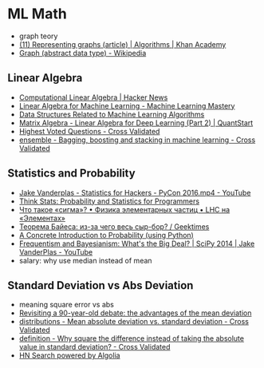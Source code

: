 # ML Math
- graph teory
- [(11) Representing graphs (article) | Algorithms | Khan Academy](https://www.khanacademy.org/computing/computer-science/algorithms/graph-representation/a/representing-graphs)
- [Graph (abstract data type) - Wikipedia](https://en.wikipedia.org/wiki/Graph_(abstract_data_type))

## Linear Algebra
- [Computational Linear Algebra | Hacker News](https://news.ycombinator.com/item?id=14830671)
- [Linear Algebra for Machine Learning - Machine Learning Mastery](https://machinelearningmastery.com/linear-algebra-machine-learning/)
- [Data Structures Related to Machine Learning Algorithms](https://blog.statsbot.co/data-structures-related-to-machine-learning-algorithms-5edf77c8bbf4)
- [Matrix Algebra - Linear Algebra for Deep Learning (Part 2) | QuantStart](https://www.quantstart.com/articles/matrix-algebra-linear-algebra-for-deep-learning-part-2)
- [Highest Voted Questions - Cross Validated](https://stats.stackexchange.com/questions?sort=votes)
- [ensemble - Bagging, boosting and stacking in machine learning - Cross Validated](https://stats.stackexchange.com/questions/18891/bagging-boosting-and-stacking-in-machine-learning)


## Statistics and Probability
- [Jake Vanderplas - Statistics for Hackers - PyCon 2016.mp4 - YouTube](https://www.youtube.com/watch?v=Iq9DzN6mvYA)
- [Think Stats: Probability and Statistics for Programmers](http://greenteapress.com/thinkstats/)
- [Что такое «сигма»? • Физика элементарных частиц • LHC на «Элементах»](http://elementy.ru/LHC/HEP/study/errors/sigma)
- [Теорема Байеса: из-за чего весь сыр-бор? / Geektimes](https://geektimes.ru/post/290133/)
- [A Concrete Introduction to Probability (using Python)](http://nbviewer.jupyter.org/url/norvig.com/ipython/Probability.ipynb)
- [Frequentism and Bayesianism: What's the Big Deal? | SciPy 2014 | Jake VanderPlas - YouTube](https://www.youtube.com/watch?v=KhAUfqhLakw)
- salary: why use median instead of mean

## Standard Deviation vs Abs Deviation
- meaning square error vs abs
- [Revisiting a 90-year-old debate: the advantages of the mean deviation](https://www.leeds.ac.uk/educol/documents/00003759.htm)
- [distributions - Mean absolute deviation vs. standard deviation - Cross Validated](https://stats.stackexchange.com/questions/81986/mean-absolute-deviation-vs-standard-deviation)
- [definition - Why square the difference instead of taking the absolute value in standard deviation? - Cross Validated](https://stats.stackexchange.com/questions/118/why-square-the-difference-instead-of-taking-the-absolute-value-in-standard-devia?noredirect=1&lq=1)
- [HN Search powered by Algolia](https://hn.algolia.com/?query=mean%20deviation&sort=byPopularity&prefix&page=0&dateRange=all&type=story)

